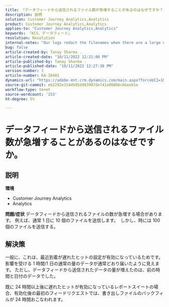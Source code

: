 ```yaml
---
title: 「データフィードから送信されるファイル数が急増することがあるのはなぜですか？」
description: 説明
solution: Customer Journey Analytics,Analytics
product: Customer Journey Analytics,Analytics
applies-to: "Customer Journey Analytics,Analytics"
keywords: 「KCS、データフィード」
resolution: Resolution
internal-notes: "Our logs redact the filenames when there are a large number of export files processed by data feeds, so you will see the file name in the logs \"df_files\" section as \"REDACTED\"."
bug: false
article-created-by: Tanay Sharma .
article-created-date: "10/11/2022 12:21:00 PM"
article-published-by: Tanay Sharma .
article-published-date: "10/11/2022 12:27:38 PM"
version-number: 3
article-number: KA-16481
dynamics-url: "https://adobe-ent.crm.dynamics.com/main.aspx?forceUCI=1&pagetype=entityrecord&etn=knowledgearticle&id=17c67d27-5f49-ed11-bba2-0022480868ff"
source-git-commit: eb2292e154db95d993997de741a90806c6beeb1e
workflow-type: tm+mt
source-wordcount: '153'
ht-degree: 5%

---
```


# データフィードから送信されるファイル数が急増することがあるのはなぜですか。

## 説明

<b>環境</b>
- Customer Journey Analytics
- Analytics



<b>問題/症状</b>
データフィードから送信されるファイルの数が急増する場合があります。 例えば、通常 1 日に 10 個のファイルを送信します。  しかし、時には 100 個のファイルを送信する。


## 解決策


一般に、これは、最近到着が遅れたヒットの設定が有効になっているためです。 影響を受ける 1 時間/1 日の通常の量のデータが通常どおり届いたように見えます。 ただし、データフィードから送信されたデータの量が増えたのは、前の時間と日付のデータでした。

既に 24 時間以上後に遅れたヒットが有効になっているレポートスイートの場合、有効化後の最初のフィードリクエストでは、書き出しファイルのバックフィルが 24 時間おこなわれます。
